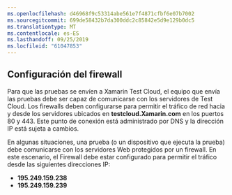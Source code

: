 ```yaml
---
ms.openlocfilehash: d46968f9c53314abe561e7f4871cfbf6e07b7002
ms.sourcegitcommit: 699de58432b7da300ddc2c85842e5d9e129b0dc5
ms.translationtype: MT
ms.contentlocale: es-ES
ms.lasthandoff: 09/25/2019
ms.locfileid: "61047853"
---
```

## <a name="firewall-configuration"></a>Configuración del firewall

Para que las pruebas se envíen a Xamarin Test Cloud, el equipo que envía las pruebas debe ser capaz de comunicarse con los servidores de Test Cloud. Los firewalls deben configurarse para permitir el tráfico de red hacia y desde los servidores ubicados en **testcloud.Xamarin.com** en los puertos 80 y 443. Este punto de conexión está administrado por DNS y la dirección IP está sujeta a cambios. 

En algunas situaciones, una prueba (o un dispositivo que ejecuta la prueba) debe comunicarse con los servidores Web protegidos por un firewall. En este escenario, el Firewall debe estar configurado para permitir el tráfico desde las siguientes direcciones IP:

* **195.249.159.238**
* **195.249.159.239**
